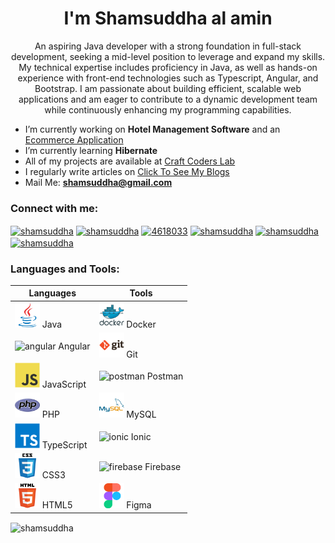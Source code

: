 <h1 align="center">I'm Shamsuddha al amin</h1>

<p align="center">An aspiring Java developer with a strong foundation in full-stack development, seeking a mid-level position to leverage and expand my skills. My technical expertise includes proficiency in Java, as well as hands-on experience with front-end technologies such as Typescript, Angular, and Bootstrap. I am passionate about building efficient, scalable web applications and am eager to contribute to a dynamic development team while continuously enhancing my programming capabilities.</p>

- I’m currently working on **Hotel Management Software** and an [Ecommerce Application](https://bichitrobazar.com/)
- I’m currently learning **Hibernate**
- All of my projects are available at [Craft Coders Lab](https://craftcoderslab.com/)
- I regularly write articles on [Click To See My Blogs](https://craftcoderslab.com/blog)
- Mail Me: **shamsuddha@gmail.com**

<h3 align="left">Connect with me:</h3>
<p align="left">
<a href="https://twitter.com/shamsuddha" target="blank"><img align="center" src="https://raw.githubusercontent.com/rahuldkjain/github-profile-readme-generator/master/src/images/icons/Social/twitter.svg" alt="shamsuddha" height="30" width="40" /></a>
<a href="https://linkedin.com/in/shamsuddha" target="blank"><img align="center" src="https://raw.githubusercontent.com/rahuldkjain/github-profile-readme-generator/master/src/images/icons/Social/linked-in-alt.svg" alt="shamsuddha" height="30" width="40" /></a>
<a href="https://stackoverflow.com/users/4618033" target="blank"><img align="center" src="https://raw.githubusercontent.com/rahuldkjain/github-profile-readme-generator/master/src/images/icons/Social/stack-overflow.svg" alt="4618033" height="30" width="40" /></a>
<a href="https://fb.com/shamsuddha" target="blank"><img align="center" src="https://raw.githubusercontent.com/rahuldkjain/github-profile-readme-generator/master/src/images/icons/Social/facebook.svg" alt="shamsuddha" height="30" width="40" /></a>
<a href="https://www.hackerrank.com/shamsuddha" target="blank"><img align="center" src="https://raw.githubusercontent.com/rahuldkjain/github-profile-readme-generator/master/src/images/icons/Social/hackerrank.svg" alt="shamsuddha" height="30" width="40" /></a>
<a href="https://www.leetcode.com/shamsuddha" target="blank"><img align="center" src="https://raw.githubusercontent.com/rahuldkjain/github-profile-readme-generator/master/src/images/icons/Social/leet-code.svg" alt="shamsuddha" height="30" width="40" /></a>
</p>

<h3 align="left">Languages and Tools:</h3>

| **Languages**  | **Tools**       |
|----------------|-----------------|
| <img src="https://raw.githubusercontent.com/devicons/devicon/master/icons/java/java-original.svg" alt="java" width="40" height="40"/> Java | <img src="https://raw.githubusercontent.com/devicons/devicon/master/icons/docker/docker-original-wordmark.svg" alt="docker" width="40" height="40"/> Docker |
| <img src="https://angular.io/assets/images/logos/angular/angular.svg" alt="angular" width="40" height="40"/> Angular | <img src="https://raw.githubusercontent.com/devicons/devicon/master/icons/git/git-original-wordmark.svg" alt="git" width="40" height="40"/> Git |
| <img src="https://raw.githubusercontent.com/devicons/devicon/master/icons/javascript/javascript-original.svg" alt="javascript" width="40" height="40"/> JavaScript | <img src="https://www.vectorlogo.zone/logos/postman/postman-icon.svg" alt="postman" width="40" height="40"/> Postman |
| <img src="https://raw.githubusercontent.com/devicons/devicon/master/icons/php/php-original.svg" alt="php" width="40" height="40"/> PHP | <img src="https://raw.githubusercontent.com/devicons/devicon/master/icons/mysql/mysql-original-wordmark.svg" alt="mysql" width="40" height="40"/> MySQL |
| <img src="https://raw.githubusercontent.com/devicons/devicon/master/icons/typescript/typescript-original.svg" alt="typescript" width="40" height="40"/> TypeScript | <img src="https://upload.wikimedia.org/wikipedia/commons/d/d1/Ionic_Logo.svg" alt="ionic" width="40" height="40"/> Ionic |
| <img src="https://raw.githubusercontent.com/devicons/devicon/master/icons/css3/css3-original-wordmark.svg" alt="css3" width="40" height="40"/> CSS3 | <img src="https://www.vectorlogo.zone/logos/firebase/firebase-icon.svg" alt="firebase" width="40" height="40"/> Firebase |
| <img src="https://raw.githubusercontent.com/devicons/devicon/master/icons/html5/html5-original-wordmark.svg" alt="html5" width="40" height="40"/> HTML5 | <img src="https://raw.githubusercontent.com/devicons/devicon/master/icons/figma/figma-original.svg" alt="figma" width="40" height="40"/> Figma |

<p>
  <img align="center" src="https://github-readme-stats.vercel.app/api/top-langs?username=shamsuddha&show_icons=true&locale=en&layout=compact" alt="shamsuddha" />
</p>
